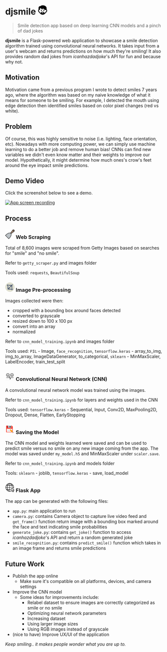 # djsmile <img src="./static/images/dad_black.png" alt="Dad black icon" width="30"/>

> Smile detection app based on deep learning CNN models and a pinch of dad jokes

**djsmile** is a Flask-powered web application to showcase a smile detection algorithm trained using convolutional neural networks. It takes input from a user's webcam and returns predictions on how much they're smiling! It also provides random dad jokes from *icanhazdadjoke*'s API for fun and because why not.

## Motivation
Motivation came from a previous program I wrote to detect smiles 7 years ago, where the algorithm was based on my naive knowledge of what it means for someone to be smiling. For example, I detected the mouth using edge detection then identified smiles based on color pixel changes (red vs white). 

## Problem
Of course, this was highly sensitive to noise (i.e. lighting, face orientation, etc). Nowadays with more computing power, we can simply use machine learning to do a better job and remove human bias! CNNs can find new variables we didn't even know matter and their weights to improve our model. Hypothetically, it might determine how much ones's crow's feet around the eye impact smile predictions.

## Demo Video
Click the screenshot below to see a demo.

[![App screen recording](https://img.youtube.com/vi/g3G3tXIf4fk/0.jpg)](https://www.youtube.com/watch?v=g3G3tXIf4fk)

## Process

### <img src="./static/images/scraper.png" alt="scraper" width="30"/> Web Scraping
Total of 8,600 images were scraped from Getty Images based on searches for "smile" and "no smile".

Refer to `getty_scraper.py` and images folder

Tools used: `requests`, `BeautifulSoup`

### <img src="./static/images/edit.png" alt="edit" width="30"/> Image Pre-processing
Images collected were then:
- cropped with a bounding box around faces detected
- converted to grayscale
- resized down to 100 x 100 px
- convert into an array
- normalized

Refer to `cnn_model_training.ipynb` and images folder

Tools used: `PIL` - Image, `face_recognition`, `tensorflow.keras` - array_to_img, img_to_array, ImageDataGenerator, to_categorical, `sklearn` - MinMaxScaler, LabelEncoder, train_test_split

### <img src="./static/images/training.png" alt="training" width="30"/> Convolutional Neural Network (CNN)
A convolutional neural network model was trained using the images.

Refer to `cnn_model_training.ipynb` for layers and weights used in the CNN

Tools used: `tensorflow.keras` - Sequential, Input, Conv2D, MaxPooling2D, Dropout, Dense, Flatten, EarlyStopping

### <img src="./static/images/save.png" alt="save" width="30"/> Saving the Model
The CNN model and weights learned were saved and can be used to predict smile versus no smile on any new image coming from the app. The model was saved under `my_model.h5` and MinMaxScaler under `scaler.save`.

Refer to `cnn_model_training.ipynb` and models folder

Tools: `sklearn` - joblib, `tensorflow.keras` - save, load_model

### <img src="./static/images/internet.png" alt="internet" width="30"/> Flask App
The app can be generated with the following files:
- `app.py`: main application to run
- `camera.py`: contains Camera object to capture live video feed and `get_frame()` function return image with a bounding box marked around the face and text indicating smile probabilities
- `generate_joke.py`: contains `get_joke()` function to access *icanhazdadjoke*'s API and return a random generated joke
- `smile_recognition.py`: contains `predict_smile()` function which takes in an image frame and returns smile predictions

## Future Work
- Publish the app online
    - Make sure it's compatible on all platforms, devices, and camera settings
- Improve the CNN model
    - Some ideas for improvements include:
        - Relabel dataset to ensure images are correctly categorized as smile or no smile
        - Optimizing neural network parameters
        - Increasing dataset
        - Using larger image sizes
        - Using RGB images instead of grayscale
- (nice to have) Improve UX/UI of the application


*Keep smiling.. it makes people wonder what you are up to.*
